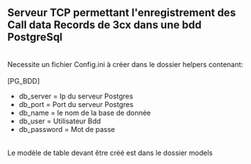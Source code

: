 <h2>Serveur TCP  permettant l'enregistrement des Call data Records de 3cx dans une bdd PostgreSql</h2></br>
Necessite un fichier Config.ini à créer dans le dossier helpers contenant: </br></br>
[PG_BDD]</br>
<ul>
<li>db_server = Ip du serveur Postgres</li>
<li>db_port = Port du serveur Postgres</li>
<li>db_name = le nom de la base de donnée</li>
<li>db_user = Utilisateur Bdd</li>
<li>db_password = Mot de passe </li>
</ul></br>
Le modèle de table devant être créé est dans le dossier models


